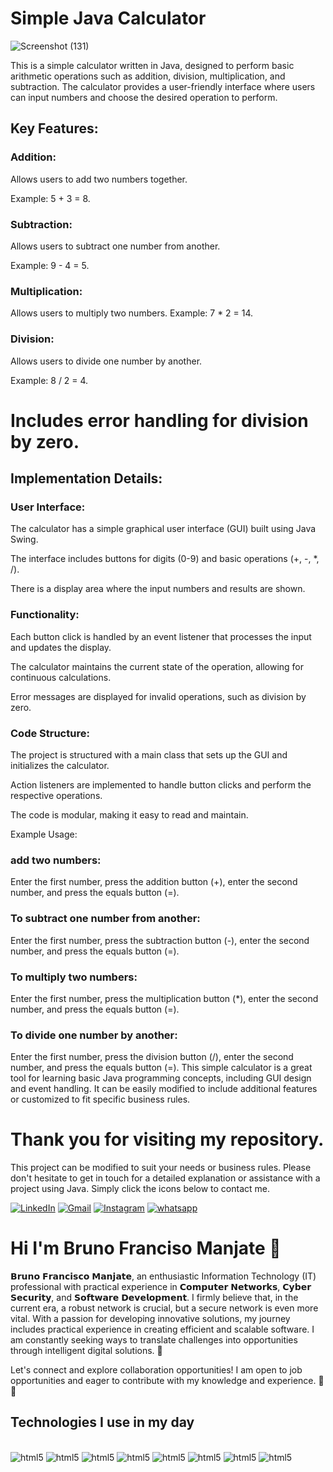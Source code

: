 # Simple Java Calculator

![Screenshot (131)](https://github.com/BrunoManjate/laboratorio_joaquim_chaves/assets/87826515/14fbb3d9-7b2f-4c09-9c66-68c601f0c14c)

This is a simple calculator written in Java, designed to perform basic arithmetic operations such as addition, division, multiplication, and subtraction. The calculator provides a user-friendly interface where users can input numbers and choose the desired operation to perform.

## Key Features:
### Addition:

<p>Allows users to add two numbers together.
<p>Example: 5 + 3 = 8.

### Subtraction:

<p>Allows users to subtract one number from another.
<p>Example: 9 - 4 = 5.

### Multiplication:

Allows users to multiply two numbers.
Example: 7 * 2 = 14.

### Division:

<p>Allows users to divide one number by another.
<p>Example: 8 / 2 = 4.

# Includes error handling for division by zero.
## Implementation Details:

### User Interface:

<p>The calculator has a simple graphical user interface (GUI) built using Java Swing.
<p>The interface includes buttons for digits (0-9) and basic operations (+, -, *, /).
<p>There is a display area where the input numbers and results are shown.

### Functionality:

<p>Each button click is handled by an event listener that processes the input and updates the display.
<p>The calculator maintains the current state of the operation, allowing for continuous calculations.
<p>Error messages are displayed for invalid operations, such as division by zero.

### Code Structure:

<p>The project is structured with a main class that sets up the GUI and initializes the calculator.
<p>Action listeners are implemented to handle button clicks and perform the respective operations.
<p>The code is modular, making it easy to read and maintain.
<p>Example Usage:

### add two numbers:

Enter the first number, press the addition button (+), enter the second number, and press the equals button (=).

### To subtract one number from another:

Enter the first number, press the subtraction button (-), enter the second number, and press the equals button (=).

### To multiply two numbers:

Enter the first number, press the multiplication button (*), enter the second number, and press the equals button (=).

### To divide one number by another:

Enter the first number, press the division button (/), enter the second number, and press the equals button (=).
This simple calculator is a great tool for learning basic Java programming concepts, including GUI design and event handling. It can be easily modified to include additional features or customized to fit specific business rules.

# Thank you for visiting my repository. 
This project can be modified to suit your needs or business rules. Please don't hesitate to get in touch for a detailed explanation or assistance with a project using Java. Simply click the icons below to contact me.

[![LinkedIn](https://img.shields.io/badge/LinkedIn-0077B5?style=for-the-badge&logo=linkedin&logoColor=white)](https://www.linkedin.com/in/bruno-f-manjate-150089241?lipi=urn%3Ali%3Apage%3Ad_flagship3_profile_view_base_contact_details%3BQOM07OcwT2CuA8S8c18zbw%3D%3D)
[![Gmail](https://img.shields.io/badge/Gmail-D14836?style=for-the-badge&logo=gmail&logoColor=white)](brunomanjate2@gmail.com)
[![Instagram](https://img.shields.io/badge/Instagram-E4405F?style=for-the-badge&logo=instagram&logoColor=white)](https://www.instagram.com/bruno_f_manjate/)
[![whatsapp](https://img.shields.io/badge/WhatsApp-25D366?style=for-the-badge&logo=whatsapp&logoColor=white)](https://wa.me/845603981?text=Hello%2C%20how%20are%20you%3F%20I%20came%20from%20GitHub%2C%20can%20we%20talk%3F)

# Hi I'm Bruno Franciso Manjate 👋

𝗕𝗿𝘂𝗻𝗼 𝗙𝗿𝗮𝗻𝗰𝗶𝘀𝗰𝗼 𝗠𝗮𝗻𝗷𝗮𝘁𝗲, an enthusiastic Information Technology (IT) professional with practical experience in 𝗖𝗼𝗺𝗽𝘂𝘁𝗲𝗿 𝗡𝗲𝘁𝘄𝗼𝗿𝗸𝘀, 𝗖𝘆𝗯𝗲𝗿 𝗦𝗲𝗰𝘂𝗿𝗶𝘁𝘆, and 𝗦𝗼𝗳𝘁𝘄𝗮𝗿𝗲 𝗗𝗲𝘃𝗲𝗹𝗼𝗽𝗺𝗲𝗻𝘁. I firmly believe that, in the current era, a robust network is crucial, but a secure network is even more vital. With a passion for developing innovative solutions, my journey includes practical experience in creating efficient and scalable software. I am constantly seeking ways to translate challenges into opportunities through intelligent digital solutions. 🚀

Let's connect and explore collaboration opportunities! I am open to job opportunities and eager to contribute with my knowledge and experience. 🤝✨

## Technologies I use in my day

<div style = "display: inline-block"><br> 
  <img  aling="" alt="html5" src="https://img.shields.io/badge/HTML5-E34F26?style=for-the-badge&logo=html5&logoColor=white"/>
  <img  aling="center" alt="html5" src="https://img.shields.io/badge/CSS-239120?&style=for-the-badge&logo=css3&logoColor=white"/>
  <img  aling="center" alt="html5" src="https://img.shields.io/badge/JavaScript-F7DF1E?style=for-the-badge&logo=javascript&logoColor=black"/>
   <img  aling="center" alt="html5" src="https://img.shields.io/badge/PHP-777BB4?style=for-the-badge&logo=php&logoColor=white"/>
  <img  aling="center" alt="html5" src="https://img.shields.io/badge/C-00599C?style=for-the-badge&logo=c&logoColor=white"/>
  <img  aling="center" alt="html5" src="https://img.shields.io/badge/C%2B%2B-00599C?style=for-the-badge&logo=c%2B%2B&logoColor=white"/>
 <img  aling="center" alt="html5" src="https://img.shields.io/badge/Java-ED8B00?style=for-the-badge&logo=openjdk&logoColor=white"/>  
  <img  aling="center" alt="html5" src="https://img.shields.io/badge/MySQL-00000F?style=for-the-badge&logo=mysql&logoColor=white"/>  
</div><br>
